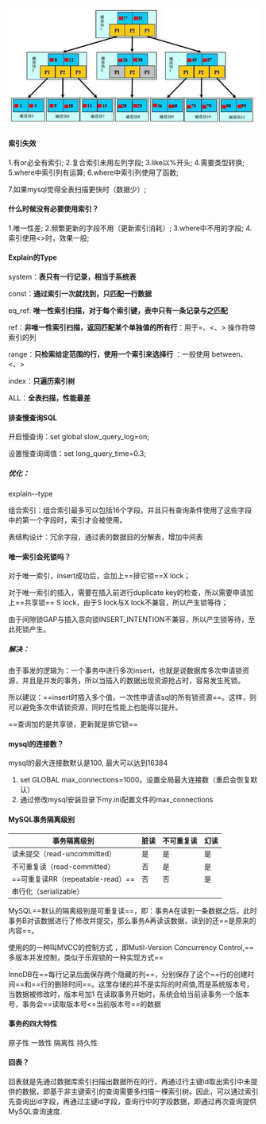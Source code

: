 ![image](assets/20160926141127260.jpeg)



#### 索引失效

1.有or必全有索引;
2.复合索引未用左列字段;
3.like以%开头;
4.需要类型转换;
5.where中索引列有运算;
6.where中索引列使用了函数;

7.如果mysql觉得全表扫描更快时（数据少）;



#### 什么时候没有必要使用索引？

1.唯一性差;
2.频繁更新的字段不用（更新索引消耗）;
3.where中不用的字段;
4.索引使用<>时，效果一般;



#### Explain的Type

  system：**表只有一行记录，相当于系统表**

  const：**通过索引一次就找到，只匹配一行数据**

  eq_ref: **唯一性索引扫描，对于每个索引键，表中只有一条记录与之匹配**

  ref：**非唯一性索引扫描，返回匹配某个单独值的所有行**：用于=、<、> 操作符带索引的列

  range：**只检索给定范围的行，使用一个索引来选择行** ：一般使用 between、<、>

  index：**只遍历索引树**

  ALL：**全表扫描，性能最差**  



#### 排查慢查询SQL

开启慢查询：set global slow_query_log=on; 

设置慢查询阈值：set long_query_time=0.3;

##### 优化：

explain--type

组合索引：组合索引最多可以包括16个字段。并且只有查询条件使用了这些字段中的第一个字段时，索引才会被使用。

表结构设计：冗余字段，通过表的数据目的分解表，增加中间表



#### 唯一索引会死锁吗？

对于唯一索引，insert成功后，会加上==排它锁==X lock；

对于唯一索引的插入，需要在插入前进行duplicate key的检查，所以需要申请加上==共享锁== S lock，由于S lock与X lock不兼容，所以产生锁等待；

 由于间隙锁GAP与插入意向锁INSERT_INTENTION不兼容，所以产生锁等待，至此死锁产生。

##### 解决：

由于事发的逻辑为：一个事务中进行多次insert，也就是说数据库多次申请锁资源，并且是并发的事务，所以当插入的数据出现资源抢占时，容易发生死锁。

所以建议：==insert时插入多个值，一次性申请该sql的所有锁资源==。这样，则可以避免多次申请锁资源，同时在性能上也能得以提升。

==查询加的是共享锁，更新就是排它锁==



#### mysql的连接数？

mysql的最大连接数默认是100, 最大可以达到16384

1. set GLOBAL max_connections=1000。设置全局最大连接数（重启会恢复默认）
2. 通过修改mysql安装目录下my.ini配置文件的max_connections





#### MySQL事务隔离级别

| 事务隔离级别                      | 脏读 | 不可重复读 | 幻读 |
| --------------------------------- | ---- | ---------- | ---- |
| 读未提交（read-uncommitted）      | 是   | 是         | 是   |
| 不可重复读（read-committed）      | 否   | 是         | 是   |
| ==可重复读RR（repeatable-read）== | 否   | 否         | 是   |
| 串行化（serializable）            |      |            |      |

MySQL==默认的隔离级别是可重复读==，即：事务A在读到一条数据之后，此时事务B对该数据进行了修改并提交，那么事务A再读该数据，读到的还==是原来的内容==。 

使用的的一种叫MVCC的控制方式 ，即Mutil-Version Concurrency Control,==多版本并发控制，类似于乐观锁的一种实现方式==

InnoDB在==每行记录后面保存两个隐藏的列==，分别保存了这个==行的创建时间==和==行的删除时间==。这里存储的并不是实际的时间值,而是系统版本号，当数据被修改时，版本号加1
在读取事务开始时，系统会给当前读事务一个版本号，事务会==读取版本号<=当前版本号==的数据



#### 事务的四大特性

原子性 一致性 隔离性 持久性



#### 回表？

回表就是先通过数据库索引扫描出数据所在的行，再通过行主键id取出索引中未提供的数据，即基于非主键索引的查询需要多扫描一棵索引树。因此，可以通过索引先查询出id字段，再通过主键id字段，查询行中的字段数据，即通过再次查询提供MySQL查询速度.





